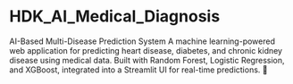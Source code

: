 # HDK_AI_Medical_Diagnosis
AI-Based Multi-Disease Prediction System A machine learning-powered web application for predicting heart disease, diabetes, and chronic kidney disease using medical data. Built with Random Forest, Logistic Regression, and XGBoost, integrated into a Streamlit UI for real-time predictions. 🚀
